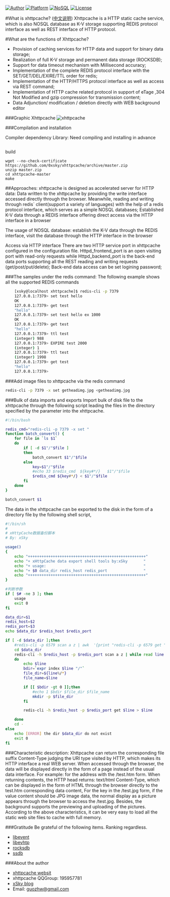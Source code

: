 [![Author](https://img.shields.io/badge/author-@0xsky-blue.svg?style=flat)](http://www.0xsky.com/)
[![Platform](https://img.shields.io/badge/platform-Linux,%20BSD,%20OS%20X,%20Windows-green.svg?style=flat)](https://github.com/0xsky/xhttpcache) 
[![NoSQL](https://img.shields.io/badge/db-NoSQL-pink.svg?tyle=flat)](https://github.com/0xsky/xhttpcache) 
[![License](https://img.shields.io/badge/license-GPL-yellow.svg?style=flat)](LICENSE)

#What is xhttpcache? ([中文说明](README_cn.md))
Xhttpcache is a HTTP static cache service, which is also NOSQL database as K-V storage supporting REDIS protocol interface as well as REST interface of HTTP protocol.

#What are the functions of Xhttpcache? 

* Provision of caching services for HTTP data and support for binary data storage; 
* Realization of full K-V storage and permanent data storage (ROCKSDB);
* Support for data timeout mechanism with Millisecond accuracy;
* Implementation of the complete REDIS protocol interface with the SET/GET/DEL/EXIRE/TTL order for redis;
* Implementation of the HTTP/HTTPS protocol interface as well as access via REST command;
* Implementation of HTTP cache related protocol in support of eTage ,304 Not Modified and gzip compression for transmission content;
* Data Adjunction/ modification / deletion directly with WEB background editor 

###Graphic Xhttpcache
![xhttpcache](http://xhttpcache.0xsky.com/images/plans.png)

###Compilation and installation

Compiler dependency Library: Need compiling and installing in advance
```

```
build
```
wget --no-check-certificate https://github.com/0xsky/xhttpcache/archive/master.zip 
unzip master.zip 
cd xhttpcache-master 
make
```

##Approaches:
xhttpcache is designed as accelerated server for HTTP data: Data written to the xhttpcache by providing the write interface accessed directly through the browser. Meanwhile, reading and writing through redis` client(support a variety of languages) with the help of a redis protocol interface, which serves as a simple NOSQL databases; Established K-V data through a REDIS interface offering direct access via the HTTP interface in a browser 

The usage of NOSQL database: establish the K-V data through the REDIS interface, visit the database through the HTTP interface in the browser 

Access via HTTP interface
There are two HTTP service port in xhttpcache configured in the configuration file. Httpd_frontend_port is an open visiting port with read-only requests while Httpd_backend_port is the back-end data ports supporting all the REST reading and writing requests (get/post/put/delete); Back-end data access can be set logining password;

###The samples under the redis command:
The following example shows all the supported REDIS commands
```bash
    [xsky@localhost xhttpcache]$ redis-cli -p 7379
    127.0.0.1:7379> set test hello 
    OK
    127.0.0.1:7379> get test
    "hello"
    127.0.0.1:7379> set test hello ex 1000
    OK
    127.0.0.1:7379> get test
    "hello"
    127.0.0.1:7379> ttl test
    (integer) 988
    127.0.0.1:7379> EXPIRE test 2000
    (integer) 1
    127.0.0.1:7379> ttl test
    (integer) 1998
    127.0.0.1:7379> get test
    "hello"
    127.0.0.1:7379>
```
###Add image files to xhttpcache via the redis command
```bash
redis-cli -p 7379 -x set getheadimg.jpg <getheadimg.jpg
```

###Bulk of data imports and exports
Import bulk of disk file to the xhttpcache through the following script leading  the files in the directory specified by the parameter into the xhttpcache. 
```bash
#!/bin/bash

redis_cmd="redis-cli -p 7379 -x set "
function batch_convert() {
    for file in `ls $1`
    do
        if [ -d $1"/"$file ]
        then
            batch_convert $1"/"$file
        else
            key=$1"/"$file       
            #echo 33 $redis_cmd  ${key#*/}   $1"/"$file
            $redis_cmd ${key#*/} < $1"/"$file
        fi
    done
}

batch_convert $1
```
The data in the xhttpcache can be exported to the disk in the form of a directory file by the following shell script,
```bash
#!/bin/sh
# 
# xHttpCache数据备份脚本
# By: xSky

usage()
{
    echo "++++++++++++++++++++++++++++++++++++++++++++++++++++" 
    echo "+ xHttpCache data export shell tools by:xSky       " 
    echo "+ usage:                                           " 
    echo "+ $0 data_dir redis_host redis_port                " 
    echo "++++++++++++++++++++++++++++++++++++++++++++++++++++" 
}

#判断参数
if [ $# -ne 3 ]; then
    usage
    exit 0
fi

data_dir=$1
redis_host=$2
redis_port=$3
echo $data_dir $redis_host $redis_port

if [ -d $data_dir ];then
    #redis-cli -p 6579 scan a z | awk  '{print "redis-cli -p 6579 get "$0 " >"$0}'|sh
    cd $data_dir
    redis-cli -h $redis_host -p $redis_port scan a z | while read line
    do
        echo $line 
        bdir=`expr index $line "/"`
        file_dir=${line%/*}
        file_name=$line

        if [[ $bdir -gt 0 ]];then
            #echo 1 $bdir $file_dir $file_name
            mkdir -p $file_dir
        fi

        redis-cli -h $redis_host -p $redis_port get $line > $line

    done
    cd -
else
    echo [ERROR] the dir $data_dir do not exist
    exit 0
fi
```

###Characteristic description:
Xhttpcache can return the corresponding file suffix Content-Type judging the URI type visited by HTTP, which makes its HTTP interface a real WEB server. When accessed through the browser, the data will be displayed directly in the form of a page instead of the usual data interface.
For example: for the address with the /test.htm form. When returning contents, the HTTP head returns: text/html Content-Type, which can be displayed in the form of HTML through the browser directly to the test.htm corresponding data content, 
For the key in the /test.jpg form, if the value content should be JPG image data, the normal display as a picture appears through the browser to access the /test.jpg. Besides, the background supports the previewing and uploading of the pictures.
According to the above characteristics, it can be very easy to load all the static web site files to cache with full memory.
   
###Gratitude
Be grateful of the following items. Ranking regardless.
* [libevent](http://libevent.org/) 
* [libevhtp](https://github.com/ellzey/libevhtp)
* [rocksdb](http://rocksdb.org/)
* [ssdb](http://ssdb.io/)

###About the author
* [xhttpcache websit](http://xhttpcache.0xsky.com/)
* xhttpcache QQGroup: 195957781
* [xSky blog](http://www.0xsky.com/) 
* Email: guozhw@gmail.com


